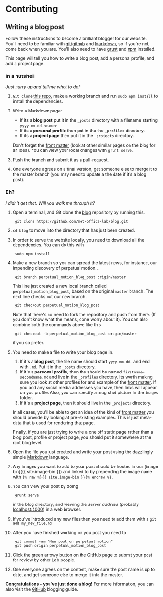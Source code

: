 # Contributing

## Writing a blog post

Follow these instructions to become a brilliant blogger for our website. You'll need to be familiar with [git/github](http://www.git.com) and [Markdown](https://github.com/adam-p/markdown-here/wiki/Markdown-Cheatsheet), so if you're not, come back when you are. You'll also need to have [grunt](http://gruntjs.com/) and [npm](https://www.npmjs.com/) installed.

This page will tell you how to write a blog post, add a personal profile, and add a project page.

### In a nutshell
*Just hurry up and tell me what to do!*

1. `Git clone` [this repo](https://github.com/met-office-lab/blog.git), make a working branch and run `sudo npm install` to install the dependencies.
1. Write a Markdown page:
	* If its a **blog post** put it in the `_posts` directory with a filename starting `yyyy-mm-dd-<name>`
	* If its a **personal profile** then put in the the `_profiles` directory.
	* If its a **project page** then put it in the `_projects` directory.

	Don't forget the [front matter](http://jekyllrb.com/docs/frontmatter/) (look at other similar pages on the blog for an idea). You can view your local changes with `grunt serve`.
1. Push the branch and submit it as a pull-request.
1. One everyone agrees on a final version, get someone else to merge it to the master branch (you may need to update a the date if it's a blog post).

### Eh?
*I didn't get that. Will you walk me through it?*

1. Open a terminal, and Git clone the [blog](https://github.com/met-office-lab/blog.git) repository by running this.

		git clone https://github.com/met-office-lab/blog.git

1. `cd blog` to move into the directory that has just been created.

1. In order to serve the website locally, you need to download all the dependencies. You can do this with

        sudo npm install

1. Make a new branch so you can spread the latest news, for instance, our impending discovery of perpetual motion...

		git branch perpetual_motion_blog_post origin/master

	This line just created a new local branch called `perpetual_motion_blog_post`, based on the original `master` branch. The next line checks out our new branch.

		git checkout perpetual_motion_blog_post

	Note that there's no need to fork the repository and push from there. (If you don't know what the means, done worry about it). You can also combine both the commands above like this

	    git checkout -b perpetual_motion_blog_post origin/master

	if you so prefer.

1. You need to make a file to write your blog page in.
	1. If it's a **blog post**, the file name should start `yyyy-mm-dd-` and end with `.md`. Put it in the `_posts` directory.
	1. If it's a **personal profile**, then the should be named `firstname-secondname.md` and live in the `_profiles` directory. Its worth making sure you look at other profiles for and example of the [front matter](http://jekyllrb.com/docs/frontmatter/). If you add any social media addresses you have, then links will appear on you profile. Also, you can specify a mug shot picture in the `images` folder.
	1. If it's a **project page**, then it should live in the `_projects` directory.

	In all cases, you'll be able to get an idea of the kind of [front matter](http://jekyllrb.com/docs/frontmatter/) you should provide by looking at pre-existing examples. This is just meta-data that is used for rendering that page.

	Finally, if you are just trying to write a one off static page rather than a blog post, profile or project page, you should put it somewhere at the root blog level.

1. Open the file you just created and write your post using the dazzlingly simple [Markdown](https://github.com/adam-p/markdown-here/wiki/Markdown-Cheatsheet) language.

1. Any images you want to add to your post should be hosted in our [image bin]({{ site.image-bin }}) and linked to by prepending the image name with `{% raw %}{{ site.image-bin }}{% endraw %}`.

1. You can view your post by doing

		grunt serve

	in the blog directory, and viewing the *server address* (probably [localhost:4000](http://localhost:4000/)) in a web browser.

1. If you've introduced any new files then you need to add them with a `git add my_new_file.md`
1. After you have finished working on you post you need to

    	git commit -am "New post on perpetual motion"
    	git push origin perpetual_motion_blog_post

1. Click the green arrowy button on the GitHub page to submit your post for review by other Lab people.
1. One everyone agrees on the content, make sure the post name is up to date, and get someone else to merge it into the master.

**Congratulations - you've just done a blog!** For more information, you can also visit the [GitHub](http://zachholman.com/posts/how-github-writes-blog-posts/) blogging guide.
